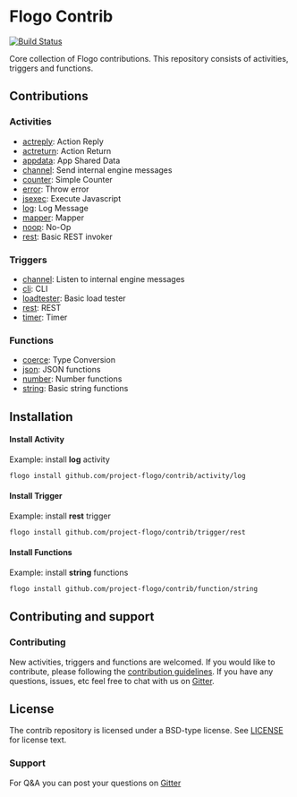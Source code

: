 # Flogo Contrib

[![Build Status](https://travis-ci.org/project-flogo/contrib.svg?branch=master)](https://travis-ci.org/project-flogo/contrib.svg?branch=master)

Core collection of Flogo contributions.  This repository consists of activities, triggers and functions.

## Contributions

### Activities
* [actreply](activity/actreply): Action Reply
* [actreturn](activity/actreturn): Action Return
* [appdata](activity/actreturn): App Shared Data
* [channel](activity/channel): Send internal engine messages  
* [counter](activity/counter): Simple Counter 
* [error](activity/error): Throw error
* [jsexec](activity/jsexec): Execute Javascript 
* [log](activity/log): Log Message
* [mapper](activity/mapper): Mapper
* [noop](activity/noop): No-Op 
* [rest](activity/rest): Basic REST invoker 

### Triggers
* [channel](trigger/channel): Listen to internal engine messages
* [cli](trigger/cli): CLI
* [loadtester](trigger/loadtester): Basic load tester
* [rest](trigger/rest): REST 
* [timer](trigger/timer): Timer
 
### Functions
* [coerce](function/coerce): Type Conversion
* [json](function/json): JSON functions
* [number](function/number): Number functions
* [string](function/string): Basic string functions

## Installation

#### Install Activity
Example: install **log** activity

```bash
flogo install github.com/project-flogo/contrib/activity/log
```
#### Install Trigger
Example: install **rest** trigger

```bash
flogo install github.com/project-flogo/contrib/trigger/rest
```
#### Install Functions
Example: install **string** functions

```bash
flogo install github.com/project-flogo/contrib/function/string
```

## Contributing and support

### Contributing

New activities, triggers and functions are welcomed. If you would like to contribute, please following the [contribution guidelines](https://github.com/TIBCOSoftware/flogo/blob/master/CONTRIBUTING.md). If you have any questions, issues, etc feel free to chat with us on [Gitter](https://gitter.im/project-flogo/Lobby?utm_source=share-link&utm_medium=link&utm_campaign=share-link).

## License
The contrib repository is licensed under a BSD-type license. See [LICENSE](LICENSE) for license text.

### Support
For Q&A you can post your questions on [Gitter](https://gitter.im/project-flogo/Lobby?utm_source=share-link&utm_medium=link&utm_campaign=share-link)
